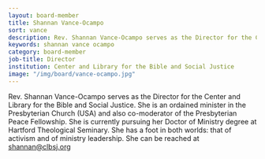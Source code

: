 ```yaml
---
layout: board-member
title: Shannan Vance-Ocampo
sort: vance
description: Rev. Shannan Vance-Ocampo serves as the Director for the Center and Library for the Bible and Social Justice.
keywords: shannan vance ocampo
category: board-member
job-title: Director
institution: Center and Library for the Bible and Social Justice
image: "/img/board/vance-ocampo.jpg"
---
```

Rev. Shannan Vance-Ocampo serves as the Director for the Center and Library for the Bible and Social Justice. She is an ordained minister in the Presbyterian Church (USA) and also co-moderator of the Presbyterian Peace Fellowship. She is currently pursuing her Doctor of Ministry degree at Hartford Theological Seminary. She has a foot in both worlds: that of activism and of ministry leadership. She can be reached at shannan@clbsj.org
